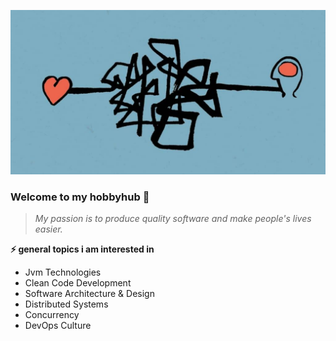 ![](https://raw.githubusercontent.com/memojja/memojja/master/images/header.jpg)

### Welcome to my hobbyhub 👋
> *My passion is to produce quality software and make people's lives easier.*

 **⚡ general topics i am interested in**
+ Jvm Technologies
+ Clean Code Development
+ Software Architecture & Design
+ Distributed Systems
+ Concurrency
+ DevOps Culture

<!--
**memojja/memojja** is a ✨ _special_ ✨ repository because its `README.md` (this file) appears on your GitHub profile.

Here are some ideas to get you started:

- 🔭 I’m currently working on ...
- 🌱 I’m currently learning ...
- 👯 I’m looking to collaborate on ...
- 🤔 I’m looking for help with ...
- 💬 Ask me about ...
- 📫 How to reach me: ...
- 😄 Pronouns: ...
- ⚡ Fun fact: ...
-->